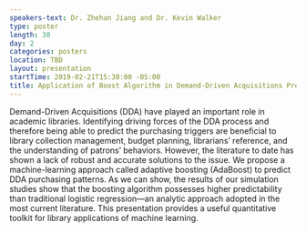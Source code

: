 ```yaml
---
speakers-text: Dr. Zhehan Jiang and Dr. Kevin Walker
type: poster
length: 30
day: 2
categories: posters
location: TBD
layout: presentation
startTime: 2019-02-21T15:30:00 -05:00
title: Application of Boost Algorithm in Demand-Driven Acquisitions Prediction&#58; A Machine-Learning Approach
---
```

Demand-Driven Acquisitions (DDA) have played an important role in academic libraries. Identifying driving forces of the DDA process and therefore being able to predict the purchasing triggers are beneficial to library collection management, budget planning, librarians’ reference, and the understanding of patrons’ behaviors. However, the literature to date has shown a lack of robust and accurate solutions to the issue. We propose a machine-learning approach called adaptive boosting (AdaBoost) to predict DDA purchasing patterns. As we can show, the results of our simulation studies show that the boosting algorithm possesses higher predictability than traditional logistic regression—an analytic approach adopted in the most current literature. This presentation provides a useful quantitative toolkit for library applications of machine learning.
